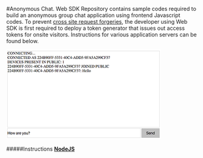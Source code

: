 #Anonymous Chat. Web SDK
Repository contains sample codes required to build an anonymous group chat application using frontend Javascript codes. To prevent [cross site request forgeries](https://en.wikipedia.org/wiki/Cross-site_request_forgery), the developer using Web SDK is first required to deploy a token generator that issues out access tokens for onsite visitors. Instructions for various application servers can be found below.

![Anonymous](https://github.com/cloudilly/images/blob/master/javascript_anonymous.png)

#####Instructions
**[NodeJS](https://github.com/ngzhongcai/lompang/wiki)**
